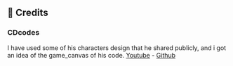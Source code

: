 ## 📰 Credits

### CDcodes
I have used some of his characters design that he shared publicly, and i got an idea of the game_canvas of his code.
[Youtube](https://www.youtube.com/@CDcodes) - [Github](https://github.com/ChristianD37)

<br/>
